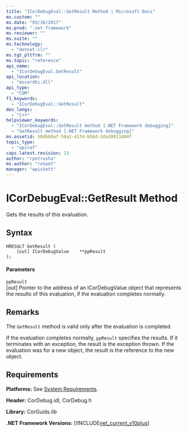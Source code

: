 ```yaml
---
title: "ICorDebugEval::GetResult Method | Microsoft Docs"
ms.custom: ""
ms.date: "03/30/2017"
ms.prod: ".net-framework"
ms.reviewer: ""
ms.suite: ""
ms.technology: 
  - "dotnet-clr"
ms.tgt_pltfrm: ""
ms.topic: "reference"
api_name: 
  - "ICorDebugEval.GetResult"
api_location: 
  - "mscordbi.dll"
api_type: 
  - "COM"
f1_keywords: 
  - "ICorDebugEval::GetResult"
dev_langs: 
  - "C++"
helpviewer_keywords: 
  - "ICorDebugEval::GetResult method [.NET Framework debugging]"
  - "GetResult method [.NET Framework debugging]"
ms.assetid: 50dbb9af-58a1-41f4-b56d-3da20011884f
topic_type: 
  - "apiref"
caps.latest.revision: 13
author: "rpetrusha"
ms.author: "ronpet"
manager: "wpickett"
---
```

# ICorDebugEval::GetResult Method
Gets the results of this evaluation.  
  
## Syntax  
  
```  
HRESULT GetResult (  
    [out] ICorDebugValue    **ppResult  
);  
```  
  
#### Parameters  
 `ppResult`  
 [out] Pointer to the address of an ICorDebugValue object that represents the results of this evaluation, if the evaluation completes normally.  
  
## Remarks  
 The `GetResult` method is valid only after the evaluation is completed.  
  
 If the evaluation completes normally, `ppResult` specifies the results. If it terminates with an exception, the result is the exception thrown. If the evaluation was for a new object, the result is the reference to the new object.  
  
## Requirements  
 **Platforms:** See [System Requirements](../../../../docs/framework/get-started/system-requirements.md).  
  
 **Header:** CorDebug.idl, CorDebug.h  
  
 **Library:** CorGuids.lib  
  
 **.NET Framework Versions:** [!INCLUDE[net_current_v10plus](../../../../includes/net-current-v10plus-md.md)]